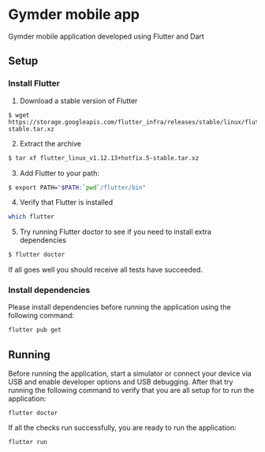 # Gymder mobile app

Gymder mobile application developed using Flutter and Dart

## Setup

### Install Flutter

1. Download a stable version of Flutter

```
$ wget https://storage.googleapis.com/flutter_infra/releases/stable/linux/flutter_linux_v1.12.13+hotfix.5-stable.tar.xz
```

2. Extract the archive

```sh
$ tar xf flutter_linux_v1.12.13+hotfix.5-stable.tar.xz
```

3. Add Flutter to your path:

```sh
$ export PATH="$PATH:`pwd`/flutter/bin"
```

4. Verify that Flutter is installed

```sh
which flutter
```

5. Try running Flutter doctor to see if you need to install extra dependencies

```sh
$ flutter doctor
```

If all goes well you should receive all tests have succeeded.

### Install dependencies

Please install dependencies before running the application using the following command:

```sh
flutter pub get
```

## Running

Before running the application, start a simulator or connect your device via USB and enable developer options and USB debugging. After that try running the following command to verify that you are all setup  for to run the application:

```
flutter doctor
```

If all the checks run successfully, you are ready to run the application:

```
flutter run
```

